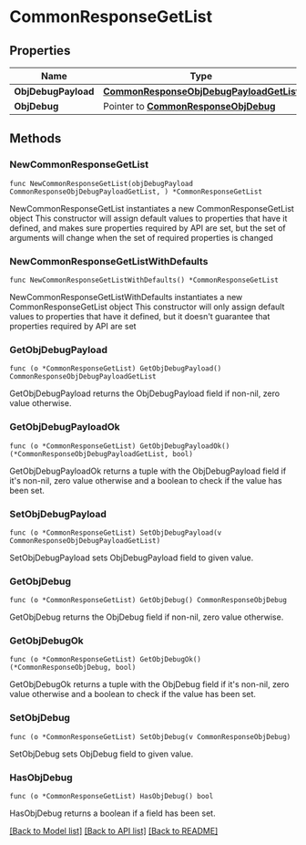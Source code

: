 # CommonResponseGetList

## Properties

Name | Type | Description | Notes
------------ | ------------- | ------------- | -------------
**ObjDebugPayload** | [**CommonResponseObjDebugPayloadGetList**](CommonResponseObjDebugPayloadGetList.md) |  | 
**ObjDebug** | Pointer to [**CommonResponseObjDebug**](CommonResponseObjDebug.md) |  | [optional] 

## Methods

### NewCommonResponseGetList

`func NewCommonResponseGetList(objDebugPayload CommonResponseObjDebugPayloadGetList, ) *CommonResponseGetList`

NewCommonResponseGetList instantiates a new CommonResponseGetList object
This constructor will assign default values to properties that have it defined,
and makes sure properties required by API are set, but the set of arguments
will change when the set of required properties is changed

### NewCommonResponseGetListWithDefaults

`func NewCommonResponseGetListWithDefaults() *CommonResponseGetList`

NewCommonResponseGetListWithDefaults instantiates a new CommonResponseGetList object
This constructor will only assign default values to properties that have it defined,
but it doesn't guarantee that properties required by API are set

### GetObjDebugPayload

`func (o *CommonResponseGetList) GetObjDebugPayload() CommonResponseObjDebugPayloadGetList`

GetObjDebugPayload returns the ObjDebugPayload field if non-nil, zero value otherwise.

### GetObjDebugPayloadOk

`func (o *CommonResponseGetList) GetObjDebugPayloadOk() (*CommonResponseObjDebugPayloadGetList, bool)`

GetObjDebugPayloadOk returns a tuple with the ObjDebugPayload field if it's non-nil, zero value otherwise
and a boolean to check if the value has been set.

### SetObjDebugPayload

`func (o *CommonResponseGetList) SetObjDebugPayload(v CommonResponseObjDebugPayloadGetList)`

SetObjDebugPayload sets ObjDebugPayload field to given value.


### GetObjDebug

`func (o *CommonResponseGetList) GetObjDebug() CommonResponseObjDebug`

GetObjDebug returns the ObjDebug field if non-nil, zero value otherwise.

### GetObjDebugOk

`func (o *CommonResponseGetList) GetObjDebugOk() (*CommonResponseObjDebug, bool)`

GetObjDebugOk returns a tuple with the ObjDebug field if it's non-nil, zero value otherwise
and a boolean to check if the value has been set.

### SetObjDebug

`func (o *CommonResponseGetList) SetObjDebug(v CommonResponseObjDebug)`

SetObjDebug sets ObjDebug field to given value.

### HasObjDebug

`func (o *CommonResponseGetList) HasObjDebug() bool`

HasObjDebug returns a boolean if a field has been set.


[[Back to Model list]](../README.md#documentation-for-models) [[Back to API list]](../README.md#documentation-for-api-endpoints) [[Back to README]](../README.md)


